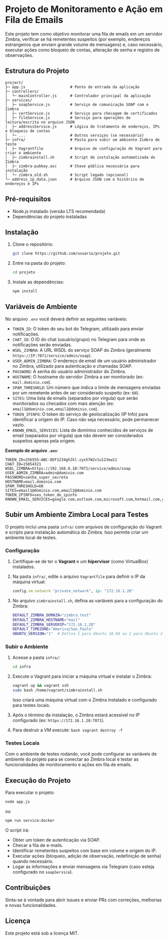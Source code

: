# Projeto de Monitoramento e Ação em Fila de Emails

Este projeto tem como objetivo monitorar uma fila de emails em um servidor Zimbra, verificar se há remetentes suspeitos (por exemplo, endereços estrangeiros que enviam grande volume de mensagens) e, caso necessário, executar ações como bloqueio de contas, alteração de senha e registro de observações.

## Estrutura do Projeto

```
project/
├─ app.js                    # Ponto de entrada da aplicação
├─ controllers/
│  └─ mainController.js      # Controlador principal da aplicação
├─ services/
│  ├─ soapService.js         # Serviço de comunicação SOAP com o Zimbra
│  ├─ certService.js         # Serviço para checagem de certificados
│  ├─ fileService.js         # Serviço para operações de leitura/escrita no arquivo JSON
│  ├─ addressService.js      # Lógica de tratamento de endereços, IPs e bloqueio de contas
│  └─ ...                    # Outros serviços (se necessário)
├─ infra/                    # Pasta para subir um ambiente Zimbra de teste
│  ├─ Vagrantfile            # Arquivo de configuração do Vagrant para criar o ambiente
│  ├─ zimbrainstall.sh       # Script de instalação automatizada do Zimbra
│  ├─ zimbra-pubkey.asc      # Chave pública necessária para instalação
│  └─ zimbra_old.sh          # Script legado (opcional)
└─ address_ip_data.json      # Arquivo JSON com o histórico de endereços e IPs
```

## Pré-requisitos

- Node.js instalado (versão LTS recomendada)
- Dependências do projeto instaladas

## Instalação

1. Clone o repositório:

   ```bash
   git clone https://github.com/usuario/projeto.git
   ```

2. Entre na pasta do projeto:

   ```bash
   cd projeto
   ```

3. Instale as dependências:

   ```bash
   npm install
   ```

## Variáveis de Ambiente

No arquivo `.env` você deverá definir as seguintes variáveis:

- `TOKEN_ID`: O token do seu bot do Telegram, utilizado para enviar notificações.
- `CHAT_ID`: O ID do chat (usuário/grupo) no Telegram para onde as notificações serão enviadas.
- `WSDL_ZIMBRA`: A URL WSDL do serviço SOAP do Zimbra (geralmente `https://IP:7071/service/admin/soap`).
- `USER_ADMIN_ZIMBRA`: O endereço de email de um usuário administrador no Zimbra, utilizado para autenticação e chamadas SOAP.
- `PASSWORD`: A senha do usuário administrador do Zimbra.
- `HOSTNAME`: O hostname do servidor Zimbra a ser monitorado (ex: `mail.dominio.com`).
- `SPAM_THRESHOLD`: Um número que indica o limite de mensagens enviadas por um remetente antes de ser considerado suspeito (ex: `60`).
- `SITES`: Uma lista de emails (separados por vírgula) que serão monitorados ou checados com mais atenção (ex: `email1@dominio.com,email2@dominio.com`).
- `TOKEN_IPINFO`: O token do serviço de geolocalização (IP Info) para identificar a origem do IP. Caso não seja necessário, pode permanecer vazio.
- `KNOWN_EMAIL_SERVICES`: Lista de domínios conhecidos de serviços de email (separados por vírgula) que não devem ser considerados suspeitos apenas pela origem.

**Exemplo de arquivo `.env`**:

```env
TOKEN_ID=256555:ABC-DEF1234ghIkl-zyx57W2v1u123ew11
CHAT_ID=15854321
WSDL_ZIMBRA=https://192.168.0.10:7071/service/admin/soap
USER_ADMIN_ZIMBRA=admin@dominio.com
PASSWORD=senha_super_secreta
HOSTNAME=mail.dominio.com
SPAM_THRESHOLD=60
SITES=email1@dominio.com,email2@dominio.com
TOKEN_IPINFO=seu_token_de_ipinfo
KNOWN_EMAIL_SERVICES=google.com,outlook.com,microsoft.com,hotmail.com,yahoo.com,live.com
```

## Subir um Ambiente Zimbra Local para Testes

O projeto inclui uma pasta `infra/` com arquivos de configuração do Vagrant e scripts para instalação automática do Zimbra. Isso permite criar um ambiente local de testes.

### Configuração

1. Certifique-se de ter o **Vagrant** e um **hipervisor** (como VirtualBox) instalados.

2. Na pasta `infra/`, edite o arquivo `Vagrantfile` para definir o IP da máquina virtual:

   ```ruby
   config.vm.network "private_network", ip: "172.16.1.20"
   ```

3. No arquivo `zimbrainstall.sh`, defina as variáveis para a configuração do Zimbra:

   ```bash
   DEFAULT_ZIMBRA_DOMAIN="zimbra.test"
   DEFAULT_ZIMBRA_HOSTNAME="mail"
   DEFAULT_ZIMBRA_SERVERIP="172.16.1.20"
   DEFAULT_TIMEZONE="America/Sao_Paulo"
   UBUNTU_VERSION="1"  # Defina 1 para Ubuntu 18.04 ou 2 para Ubuntu 20.04
   ```

### Subir o Ambiente

1. Acesse a pasta `infra/`:

   ```bash
   cd infra
   ```

2. Execute o Vagrant para iniciar a máquina virtual e instalar o Zimbra:

   ```bash
   vagrant up && vagrant ssh
   sudo bash /home/vagrant/zimbrainstall.sh
   ```

   Isso criará uma máquina virtual com o Zimbra instalado e configurado para testes locais.

3. Após o término da instalação, o Zimbra estará acessível no IP configurado (ex: `https://172.16.1.20:7071`).

4. Para destruir a VM execute: `bash vagrant destroy -f`

### Testes Locais

Com o ambiente de testes rodando, você pode configurar as variáveis de ambiente do projeto para se conectar ao Zimbra local e testar as funcionalidades de monitoramento e ações em fila de emails.

## Execução do Projeto

Para executar o projeto:

```bash
node app.js
```

ou

```bash
npm run service:docker
```

O script irá:

- Obter um token de autenticação via SOAP.
- Checar a fila de e-mails.
- Identificar remetentes suspeitos com base em volume e origem do IP.
- Executar ações (bloqueio, adição de observação, redefinição de senha) quando necessário.
- Logar as informações e enviar mensagens via Telegram (caso esteja configurado no `soapService`).

## Contribuições

Sinta-se à vontade para abrir issues e enviar PRs com correções, melhorias e novas funcionalidades.

## Licença

Este projeto está sob a licença MIT.
